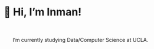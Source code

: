 <h1>👋 Hi, I’m Inman! </h1> <br>
<ul>I’m currently studying Data/Computer Science at UCLA.</ul>

<!---
inmancosta/inmancosta is a ✨ special ✨ repository because its `README.md` (this file) appears on your GitHub profile.
You can click the Preview link to take a look at your changes.
--->
